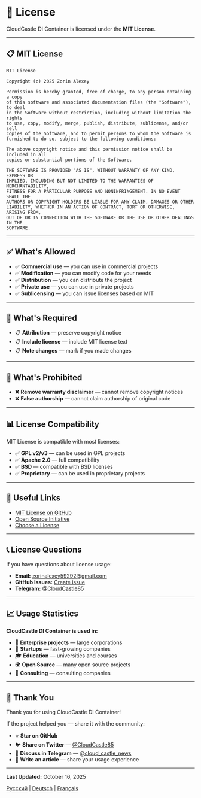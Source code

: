 # 📄 License

CloudCastle DI Container is licensed under the **MIT License**.

---

## 📋 MIT License

```
MIT License

Copyright (c) 2025 Zorin Alexey

Permission is hereby granted, free of charge, to any person obtaining a copy
of this software and associated documentation files (the "Software"), to deal
in the Software without restriction, including without limitation the rights
to use, copy, modify, merge, publish, distribute, sublicense, and/or sell
copies of the Software, and to permit persons to whom the Software is
furnished to do so, subject to the following conditions:

The above copyright notice and this permission notice shall be included in all
copies or substantial portions of the Software.

THE SOFTWARE IS PROVIDED "AS IS", WITHOUT WARRANTY OF ANY KIND, EXPRESS OR
IMPLIED, INCLUDING BUT NOT LIMITED TO THE WARRANTIES OF MERCHANTABILITY,
FITNESS FOR A PARTICULAR PURPOSE AND NONINFRINGEMENT. IN NO EVENT SHALL THE
AUTHORS OR COPYRIGHT HOLDERS BE LIABLE FOR ANY CLAIM, DAMAGES OR OTHER
LIABILITY, WHETHER IN AN ACTION OF CONTRACT, TORT OR OTHERWISE, ARISING FROM,
OUT OF OR IN CONNECTION WITH THE SOFTWARE OR THE USE OR OTHER DEALINGS IN THE
SOFTWARE.
```

---

## ✅ What's Allowed

- ✅ **Commercial use** — you can use in commercial projects
- ✅ **Modification** — you can modify code for your needs
- ✅ **Distribution** — you can distribute the project
- ✅ **Private use** — you can use in private projects
- ✅ **Sublicensing** — you can issue licenses based on MIT

---

## 📝 What's Required

- 📋 **Attribution** — preserve copyright notice
- 📋 **Include license** — include MIT license text
- 📋 **Note changes** — mark if you made changes

---

## 🚫 What's Prohibited

- ❌ **Remove warranty disclaimer** — cannot remove copyright notices
- ❌ **False authorship** — cannot claim authorship of original code

---

## 📊 License Compatibility

MIT License is compatible with most licenses:

- ✅ **GPL v2/v3** — can be used in GPL projects
- ✅ **Apache 2.0** — full compatibility
- ✅ **BSD** — compatible with BSD licenses
- ✅ **Proprietary** — can be used in proprietary projects

---

## 🔗 Useful Links

- [MIT License on GitHub](https://github.com/zorinalexey/cloud-casstle-di-container/blob/main/LICENSE)
- [Open Source Initiative](https://opensource.org/licenses/MIT)
- [Choose a License](https://choosealicense.com/licenses/mit/)

---

## 📞 License Questions

If you have questions about license usage:

- **Email:** zorinalexey59292@gmail.com
- **GitHub Issues:** [Create issue](https://github.com/zorinalexey/cloud-casstle-di-container/issues)
- **Telegram:** [@CloudCastle85](https://t.me/CloudCastle85)

---

## 📈 Usage Statistics

**CloudCastle DI Container is used in:**

- 🏢 **Enterprise projects** — large corporations
- 🚀 **Startups** — fast-growing companies  
- 🎓 **Education** — universities and courses
- 🌍 **Open Source** — many open source projects
- 💼 **Consulting** — consulting companies

---

## 🙏 Thank You

Thank you for using CloudCastle DI Container!

If the project helped you — share it with the community:

- ⭐ **Star on GitHub**
- 🐦 **Share on Twitter** — [@CloudCastle85](https://t.me/CloudCastle85)
- 💬 **Discuss in Telegram** — [@cloud_castle_news](https://t.me/cloud_castle_news)
- 📝 **Write an article** — share your usage experience

---

**Last Updated:** October 16, 2025

[Русский](LICENSE.md) | [Deutsch](LICENSE.de.md) | [Français](LICENSE.fr.md)
